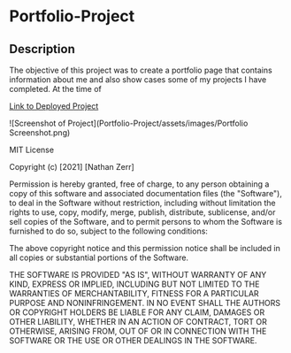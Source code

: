# Portfolio-Project

## Description

The objective of this project was to create a portfolio page that contains information about me and also show cases some of my projects I have completed. At the time of 

[Link to Deployed Project](https://nzerr57.github.io/Portfolio-Project/)

![Screenshot of Project](Portfolio-Project/assets/images/Portfolio Screenshot.png)

MIT License

Copyright (c) [2021] [Nathan Zerr]

Permission is hereby granted, free of charge, to any person obtaining a copy
of this software and associated documentation files (the "Software"), to deal
in the Software without restriction, including without limitation the rights
to use, copy, modify, merge, publish, distribute, sublicense, and/or sell
copies of the Software, and to permit persons to whom the Software is
furnished to do so, subject to the following conditions:

The above copyright notice and this permission notice shall be included in all
copies or substantial portions of the Software.

THE SOFTWARE IS PROVIDED "AS IS", WITHOUT WARRANTY OF ANY KIND, EXPRESS OR
IMPLIED, INCLUDING BUT NOT LIMITED TO THE WARRANTIES OF MERCHANTABILITY,
FITNESS FOR A PARTICULAR PURPOSE AND NONINFRINGEMENT. IN NO EVENT SHALL THE
AUTHORS OR COPYRIGHT HOLDERS BE LIABLE FOR ANY CLAIM, DAMAGES OR OTHER
LIABILITY, WHETHER IN AN ACTION OF CONTRACT, TORT OR OTHERWISE, ARISING FROM,
OUT OF OR IN CONNECTION WITH THE SOFTWARE OR THE USE OR OTHER DEALINGS IN THE
SOFTWARE.
